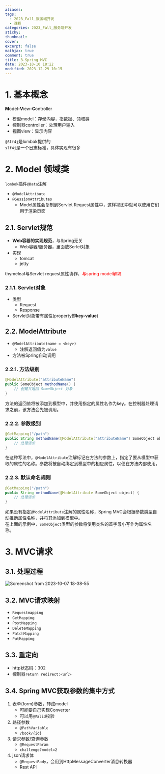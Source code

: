 ```yaml
---
aliases: 
tags:
  - 2023_Fall_服务端开发
  - 课程
categories: 2023_Fall_服务端开发
sticky:
thumbnail:
cover: 
excerpt: false
mathjax: true
comment: true
title: 3-Spring MVC
date: 2023-10-10 18:22
modified: 2023-12-29 10:15
---
```


# 1. 基本概念

**M**odel-**V**iew-**C**ontroller

- 模型model：存储内容，指数据、领域类
- 控制器controller：处理用户输入
- 视图view：显示内容

`@Slf4j`是lombok提供的  
`slf4j`是一个日志标准，具体实现有很多

# 2. Model 领域类

 `lombok`插件`@Data`注解

- `@ModelAttribute`
- `@SessionAttributes`
	- Model属性会复制到Servlet Request属性中，这样视图中就可以使用它们用于渲染页面

## 2.1. Servlet规范

- **Web容器的实现规范**，与Spring无关
	- Web容器/服务器，里面放Serlet对象
- 实现
	- tomcat
	- jetty

thymeleaf与Servlet request属性协作，<font color="#ff0000">与spring model解耦</font>

### 2.1.1. Servlet对象

- 类型
	- Request
	- Response
- Servlet对象带有属性(property即**key-value**)

## 2.2. ModelAttribute

- `@ModelAttribute(name = <key>)`
	- 注解返回值为`value`
- 方法被Spring自动调用

### 2.2.1. 方法级别

```java
@ModelAttribute("attributeName")
public SomeObject methodName() {
    // 创建并返回 SomeObject 对象
}
```

方法的返回值将被添加到模型中，并使用指定的属性名作为key。在控制器处理请求之前，该方法会先被调用。

### 2.2.2. 参数级别

```java
@GetMapping("/path")
public String methodName(@ModelAttribute("attributeName") SomeObject object) {
    // 处理请求
}
```

在这种写法中，`@ModelAttribute`注解标记在方法的参数上，指定了要从模型中获取的属性的名称。参数将被自动绑定到模型中的相应属性，以便在方法内部使用。

### 2.2.3. 默认命名规则

```java
@GetMapping("/path")
public String methodName(@ModelAttribute SomeObject object) {
    // 处理请求
}
```

如果没有指定`@ModelAttribute`注解的属性名称，Spring MVC会根据参数类型自动推断属性名称，并将其添加到模型中。  
在上面的示例中，`SomeObject`类型的参数将使用类名的首字母小写作为属性名称。

# 3. MVC请求

## 3.1. 处理过程

![Screenshot from 2023-10-07 18-38-55](https://chillcharlie-img.oss-cn-hangzhou.aliyuncs.com/image%2F2023%2F12%2F18%2F10-13-42-ca4167c94583a1706c06fdd1405e61c3-Screenshotundefinedfromundefined2023-10-07undefined18-38-55-eb0c99.png)

## 3.2. MVC请求映射

- `Requestmapping`
- `GetMapping`
- `PostMapping`
- `DeleteMapping`
- `PatchMapping`
- `PutMapping`

## 3.3. 重定向

- http状态码：302
- 控制器`return redirect:<url>`

## 3.4. Spring MVC获取参数的集中方式

1. 表单(form)参数，转成model
	- 可能要自己实现Converter
	- 可以用`@Valid`校验
2. 路径参数
	- `@PathVariable`
	- `/book/{id}`
3. 请求参数/查询参数
	- `@RequestParam`
	- `challenge?model=2`
4. json请求体
	- `@RequestBody`，会用到HttpMessageConverter消息转换器
	- Rest API


